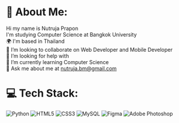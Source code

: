 # 💫 About Me:
Hi my name is Nutruja Prapon<br>I'm studying Computer Science at Bangkok University<br>🌍 I'm based in Thailand<br>👯 I’m looking to collaborate on Web Developer and Mobile Developer<br>🤝 I’m looking for help with<br>🌱 I’m currently learning Computer Science<br>💬 Ask me about me at nutruja.bm@gmail.com

# 💻 Tech Stack:
![Python](https://img.shields.io/badge/python-3670A0?style=for-the-badge&logo=python&logoColor=ffdd54) ![HTML5](https://img.shields.io/badge/html5-%23E34F26.svg?style=for-the-badge&logo=html5&logoColor=white) ![CSS3](https://img.shields.io/badge/css3-%231572B6.svg?style=for-the-badge&logo=css3&logoColor=white) ![MySQL](https://img.shields.io/badge/mysql-%2300f.svg?style=for-the-badge&logo=mysql&logoColor=white) 	![Figma](https://img.shields.io/badge/figma-%23F24E1E.svg?style=for-the-badge&logo=figma&logoColor=white) ![Adobe Photoshop](https://img.shields.io/badge/adobephotoshop-%2331A8FF.svg?style=for-the-badge&logo=adobephotoshop&logoColor=white)

<!-- Proudly created with GPRM ( https://gprm.itsvg.in ) -->
